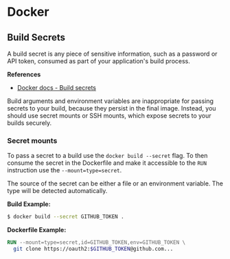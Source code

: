 # Docker

## Build Secrets
A build secret is any piece of sensitive information, such as a password or API token, consumed as 
part of your application's build process.

**References**
* [Docker docs - Build secrets](https://docs.docker.com/build/building/secrets/)

Build arguments and environment variables are inappropriate for passing secrets to your build, 
because they persist in the final image. Instead, you should use secret mounts or SSH mounts, which 
expose secrets to your builds securely.

### Secret mounts
To pass a secret to a build use the `docker build --secret` flag. To then consume the secret in the 
Dockerfile and make it accessible to the `RUN` instruction use the `--mount=type=secret`.

The source of the secret can be either a file or an environment variable. The type will be detected 
automatically.

**Build Example:**
```bash
$ docker build --secret GITHUB_TOKEN .
```

**Dockerfile Example:**
```Dockerfile
RUN --mount=type=secret,id=GITHUB_TOKEN,env=GITHUB_TOKEN \
  git clone https://oauth2:$GITHUB_TOKEN@github.com...
```
